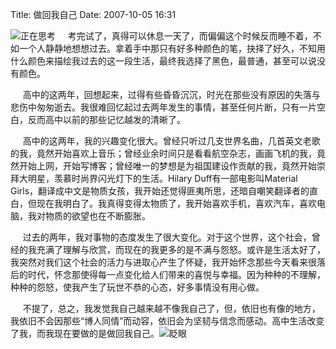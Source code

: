 Title: 做回我自己
Date: 2007-10-05 16:31

<p> </p> 
<p><img title="正在思考"  alt="正在思考"  src="http://simg.sinajs.cn/blog7style/images/common/sg_trans.gif"  real_src="http://shared.live.com/TbRB5QUAj!9gMQWPUATZLg/emoticons/smile_thinking.gif"  style="max-width:500px;"  />&nbsp;&nbsp;&nbsp;&nbsp; 考完试了，真得可以休息一天了，而偏偏这个时候反而睡不着，不如一个人静静地想想过去。拿着手中那只有好多种颜色的笔，抉择了好久，不知用什么颜色来描绘我过去的这一段生活，最终我选择了黑色，最普通，甚至可以说没有颜色。</p> 
<p>&nbsp;&nbsp;&nbsp;&nbsp; 高中的这两年，回想起来，过得有些昏昏沉沉，时光在那些没有原因的失落与悲伤中匆匆逝去。我很难回忆起过去两年发生的事情，甚至任何片断，只有一片空白，反而高中以前的那些记忆越发的清晰了。</p> 
<p>&nbsp;&nbsp;&nbsp;&nbsp; 高中的这两年，我的兴趣变化很大。曾经只听过几支世界名曲，几首英文老歌的我，竟然开始喜欢上音乐；曾经业余时间只是看看航空杂志，画画飞机的我，竟然开始上网，开始写博客；曾经唯一的梦想是为祖国建设作贡献的我，竟然开始崇拜大明星，羡慕时尚界闪光灯下的生活。Hilary Duff有一部电影叫Material Girls，翻译成中文是物质女孩，我开始还觉得匪夷所思，还暗自嘲笑翻译者的直白，但现在我明白了。我真得变得太物质了，我开始喜欢手机，喜欢汽车，喜欢电脑，我对物质的欲望也在不断膨胀。</p> 
<p>&nbsp;&nbsp;&nbsp;&nbsp; 过去的两年，我对事物的态度发生了很大变化。对于这个世界，这个社会，曾经的我充满了理解与欣赏，而现在的我更多的是不满与怨怒。或许是生活太好了，我突然对我们这个社会的活力与进取心产生了怀疑，我开始怀念那些今天看来很落后的时代，怀念那使得每一点变化给人们带来的喜悦与幸福。因为种种的不理解，种种的怨怒，使我产生了玩世不恭的心态，好多事情没有用心做。</p> 
<p>&nbsp;&nbsp;&nbsp;&nbsp; 不提了，总之，我发觉我自己越来越不像我自己了，但，依旧也有像的地方，我依旧不会因那些“博人同情”而动容，依旧会为坚韧与信念而感动。高中生活改变了我，而我现在要做的是做回我自己。<img title="眨眼"  alt="眨眼"  src="http://simg.sinajs.cn/blog7style/images/common/sg_trans.gif"  real_src="http://shared.live.com/TbRB5QUAj!9gMQWPUATZLg/emoticons/smile_wink.gif"  style="max-width:500px;"  /></p> 
<p>&nbsp;&nbsp;&nbsp;&nbsp;</p> 
<p>&nbsp;&nbsp;&nbsp;&nbsp;&nbsp;</p> 
<p>&nbsp;&nbsp;&nbsp;&nbsp;</p>
